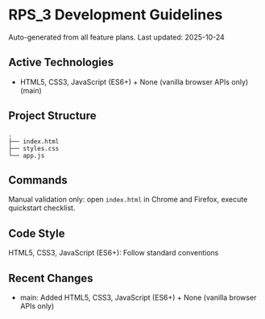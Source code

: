# RPS_3 Development Guidelines

Auto-generated from all feature plans. Last updated: 2025-10-24

## Active Technologies

- HTML5, CSS3, JavaScript (ES6+) + None (vanilla browser APIs only) (main)

## Project Structure

```text
.
├── index.html
├── styles.css
└── app.js
```

## Commands

Manual validation only: open `index.html` in Chrome and Firefox, execute quickstart checklist.

## Code Style

HTML5, CSS3, JavaScript (ES6+): Follow standard conventions

## Recent Changes

- main: Added HTML5, CSS3, JavaScript (ES6+) + None (vanilla browser APIs only)

<!-- MANUAL ADDITIONS START -->
<!-- MANUAL ADDITIONS END -->
